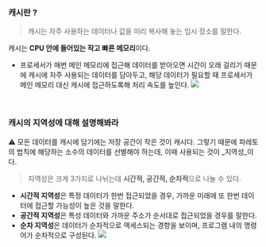 ### 캐시란 ?
> 캐시는 자주 사용하는 데이터나 값을 미리 복사해 놓는 임시 장소를 말한다.

캐시는 **CPU 안에 들어있는 작고 빠른 메모리**이다. 
- 프로세서가 매번 메인 메모리에 접근해 데이터를 받아오면 시간이 오래 걸리기 때문에 캐시에 자주 사용되는 데이터를 담아두고, 해당 데이터가 필요할 때 프로세서가 메인 메모리 대신 캐시에 접근하도록해 처리 속도를 높인다.
![](https://velog.velcdn.com/images/leeseunghee00/post/a5022266-e990-4503-bf3a-cd248e7c6a87/image.png)

<br>

### 캐시의 지역성에 대해 설명해봐라
⚠️ 모든 데이터를 캐시에 담기에는 저장 공간이 작은 것이 캐시다. 그렇기 때문에 파레토의 법칙에 해당하는 소수의 데이터를 선별해야 하는데, 이때 사용되는 것이 _지역성_이다.

> 지역성은 크게 3가지로 나뉘는데 **시간적, 공간적, 순차적**으로 나눌 수 있다.

- **시간적 지역성**은 특정 데이터가 한번 접근되었을 경우, 가까운 미래에 또 한번 데이터에 접근할 가능성이 높은 것을 말한다.
- **공간적 지역성**은 특성 데이터와 가까운 주소가 순서대로 접근되었을 경우를 말한다.
- **순차 지역성**은 데이터가 순차적으로 액세스되는 경향을 보이며, 프로그램 내의 명령어가 순차적으로 구성된다.
![](https://velog.velcdn.com/images/leeseunghee00/post/7735eea6-81f8-4ad6-8801-8642f7443a68/image.png)
